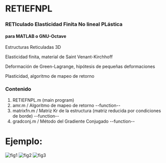 # RETIEFNPL
### RETIculado Elasticidad Finita No lineal PLástica
#### para MATLAB o GNU-Octave

Estructuras Reticuladas 3D

Elasticidad finita, material de Saint Venant-Kirchhoff

Deformación de Green-Lagrange, hipótesis de pequeñas deformaciones

Plasticidad, algoritmo de mapeo de retorno

### Contenido
1. RETIEFNPL.m (main program)
2. amr.m / Algoritmo de mapeo de retorno --function--
3. matrixfn.m / Matriz Kr de la estructura (matriz reducida por condiciones de borde) --function--
4. gradconj.m / Método del Gradiente Conjugado --function--

# Ejemplo:

![fig1](https://user-images.githubusercontent.com/104937664/182744989-27ebfd10-c7e4-4781-80af-2d0f59a2e547.jpg)
![fig2](https://user-images.githubusercontent.com/104937664/182745127-7b927523-817e-400a-abb3-d0db8ce2ea0c.jpg)
![fig3](https://user-images.githubusercontent.com/104937664/182745158-4e29bd12-42a3-4f43-a361-6544ef470222.jpg)

